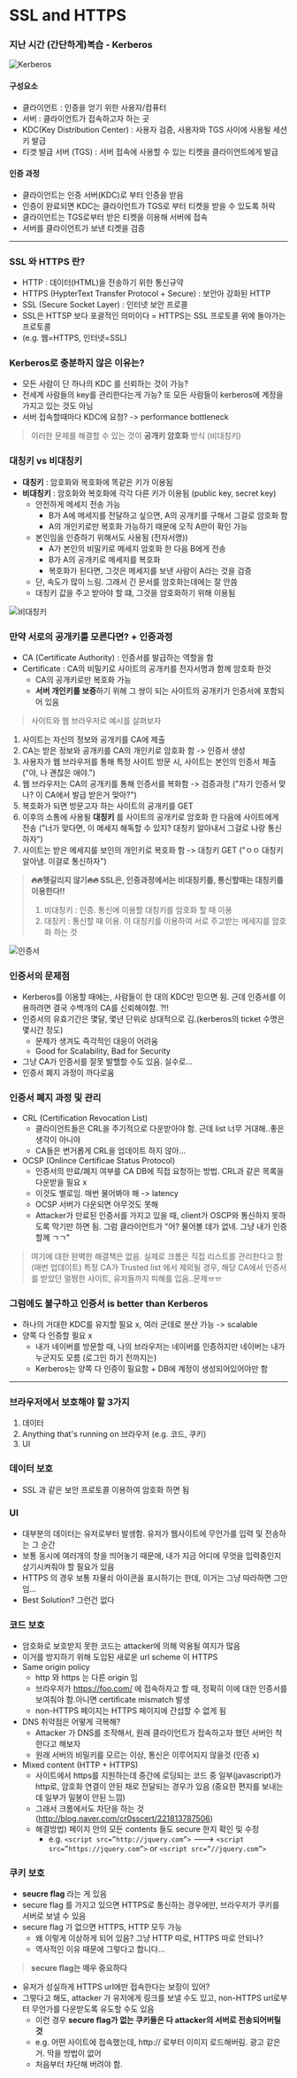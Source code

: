 # SSL and HTTPS

### 지난 시간 (간단하게)복습 - Kerberos

![Kerberos](../images/6-1.png)
#### 구성요소

- 클라이언트 : 인증을 얻기 위한 사용자/컴퓨터
- 서버 : 클라이언트가 접속하고자 하는 곳
- KDC(Key Distribution Center) : 사용자 검증, 사용자와 TGS 사이에 사용될 세션 키 발급
- 티겟 발급 서버 (TGS) : 서버 접속에 사용할 수 있는 티켓을 클라이언트에게 발급


#### 인증 과정

- 클라이언트는 인증 서버(KDC)로 부터 인증을 받음
- 인증이 완료되면 KDC는 클라이언트가 TGS로 부터 티켓을 받을 수 있도록 허락
- 클라이언트는 TGS로부터 받은 티켓을 이용해 서버에 접속
- 서버를 클라이언트가 보낸 티켓을 검증

---

### SSL 와 HTTPS 란?

- HTTP : 데이터(HTML)을 전송하기 위한 통신규약
- HTTPS (HypterText Transfer Protocol + Secure) : 보안아 강화된 HTTP
- SSL (Secure Socket Layer) : 인터넷 보안 프로콜
- SSL은 HTTSP 보다 포괄적인 의미이다 = HTTPS는 SSL 프로토콜 위에 돌아가는 프로토콜
- (e.g. 웹=HTTPS, 인터넷=SSL)


### Kerberos로 충분하지 않은 이유는?

- 모든 사람이 단 하나의 KDC 를 신뢰하는 것이 가능?
- 전세계 사람들의 key를 관리한다는게 가능? 또 모든 사람들이 kerberos에 계정을 가지고 있는 것도 아님
- 서버 접속할때마다 KDC에 요청? -> performance bottleneck

> 이러한 문제를 해결할 수 있는 것이 **공개키 암호화** 방식 (비대칭키)


### 대칭키 vs 비대칭키

- **대칭키** : 암호화와 복호화에 똑같은 키가 이용됨
- **비대칭키** : 암호화와 복호화에 각각 다른 키가 이용됨 (public key, secret key)
    - 안전하게 메세지 전송 가능
        - B가 A에 메세지를 전달하고 싶으면, A의 공개키를 구해서 그걸로 암호화 함
        - A의 개인키로만 복호화 가능하기 때문에 오직 A만이 확인 가능
    - 본인임을 인증하기 위해서도 사용됨 (전자서명))
        - A가 본인의 비밀키로 메세지 암호화 한 다음 B에게 전송
        - B가 A의 공개키로 메세지를 복호화 
        - 복호화가 된다면, 그것은 메세지를 보낸 사람이 A라는 것을 검증
    - 단, 속도가 많이 느림. 그래서 긴 문서를 암호화는데에는 잘 안씀
    - 대칭키 값을 주고 받아야 할 떄, 그것을 암호화하기 위해 이용됨

![비대칭키](../images/6-2.png)


### 만약 서로의 공개키를 모른다면? + 인증과정

- CA (Certificate Authority) : 인증서를 발급하는 역할을 함
- Certificate : CA의 비밀키로 사이트의 공개키를 전자서명과 함께 암호화 한것
    - CA의 공개키로만 복호화 가능
    - **서버 개인키를 보증**하기 위해 그 쌍이 되는 사이트의 공개키가 인증서에 포함되어 있음

> 사이트와 웹 브라우저로 예시를 살펴보자

1. 사이트는 자신의 정보와 공개키를 CA에 제출
2. CA는 받은 정보와 공개키를 CA의 개인키로 암호화 함 -> 인증서 생성
3. 사용자가 웹 브라우저를 통해 특정 사이트 방문 시, 사이트는 본인의 인증서 제출  ("야, 나 괜찮은 애야.")
4. 웹 브라우저는 CA의 공개키를 통해 인증서를 복화함 -> 검증과정 ("자기 인증서 맞나? 이 CA에서 발급 받은거 맞아?")
5. 복호화가 되면 방문고자 하는 사이트의 공개키를 GET 
6. 이후의 소통에 사용될 **대칭키** 를 사이트의 공개키로 암호화 한 다음에 사이트에게 전송 ("너가 맞다면, 이 메세지 해독할 수 있지? 대칭키 알아내서 그걸로 나랑 통신하자")
7. 사이트는 받은 메세지를 보인의 개인키로 복호화 함 -> 대칭키 GET ("ㅇㅇ 대칭키 알아냄. 이걸로 통신하자")

> **🔥🔥헷갈리지 않기🔥🔥 SSL은, 인증과정에서는 비대칭키를, 통신할때는 대칭키를 이용한다!!**
> 1. 비대칭키 : 인증. 통신에 이용할 대칭키를 암호화 할 때 이용
> 2. 대칭키 : 통신할 때 이용. 이 대칭키를 이용하여 서로 주고받는 메세지를 암호화 하는 것


![인증서](../images/6-3.png)

### 인증서의 문제점

- Kerberos를 이용할 때에는, 사람들이 한 대의 KDC만 믿으면 됨. 근데 인증서를 이용하려면 결국 수백개의 CA를 신뢰해야함. ?!!
- 인증서의 유효기간은 몇달, 몇년 단위로 상대적으로 김.(kerberos의 ticket 수명은 몇시간 정도)
    - 문제가 생겨도 즉각적인 대응이 어려움
    - Good for Scalability, Bad for Security
- 그냥 CA가 인증서를 잘못 발핼할 수도 있음. 실수로...
- 인증서 폐지 과정이 까다로움


### 인증서 폐지 과정 및 관리

- CRL (Certification Revocation List)
    - 클라이언트들은 CRL을 주기적으로 다운받아야 함. 근데 list 너무 거대해..좋은 생각이 아니야
    - CA들은 번거롭게 CRL을 업데이트 하지 않아...
- OCSP (Onlince Certificae Status Protocol)
    - 인증서의 만료/폐지 여부를 CA DB에 직접 요청하는 방법. CRL과 같은 목록을 다운받을 필요 x
    - 이것도 별로임. 매번 물어봐야 해 -> latency
    - OCSP 서버가 다운되면 아무것도 못해
    - Attacker가 만료된 인증서를 가지고 있을 때, client가 OSCP와 통신하지 못하도록 막기만 하면 됨. 그럼 클라이언트가 "어? 물어볼 데가 없네. 그냥 내가 인증할께 ㄱㄱ"

> 여기에 대한 완벽한 해결책은 없음. 실제로 크롬은 직접 리스트를 관리한다고 함 (매번 업데이트)
> 특정 CA가 Trusted list 에서 제외될 경우, 해당 CA에서 인증서를 받았던 멀쩡한 사이트, 유저들까지 피해를 입음..문제ㅠㅠ


### 그럼에도 불구하고 인증서 is better than Kerberos

- 하나의 거대한 KDC를 유지할 필요 x, 여러 군데로 분산 가능 -> scalable
- 양쪽 다 인증할 필요 x
    - 내가 네이버를 방문할 때, 나의 브라우저는 네이버를 인증하지만 네이버는 내가 누군지도 모름 (로그인 하기 전까지는)
    - Kerberos는 양쪽 다 인증이 필요함 + DB에 계정이 생성되어있어야만 함


--- 


### 브라우저에서 보호해야 할 3가지 ###
1. 데이터 
2. Anything that's running on 브라우저 (e.g. 코드, 쿠키)
3. UI 


### 데이터 보호 ###

- SSL 과 같은 보안 프로토콜 이용하여 암호화 하면 됨


### UI ###
- 대부분의 데이터는 유저로부터 발생함. 유저가 웹사이트에 무언가를 입력 및 전송하는 그 순간
- 보통 동시에 여러개의 창을 띄어놓기 때문에, 내가 지금 어디에 무엇을 입력중인지 상기시켜줘야 할 필요가 있음
- HTTPS 의 경우 보통 자물쇠 아이콘을 표시하기는 한데, 이거는 그냥 따라하면 그만임...
- Best Solution? 그런건 없다


### 코드 보호 ###

- 암호화로 보호받지 못한 코드는 attacker에 의해 악용될 여지가 많음
- 이거를 방지하기 위해 도입된 새로운 url scheme 이 HTTPS 
- Same origin policy
    - http 와 https 는 다른 origin 임
    - 브라우저가 https://foo.com/ 에 접속하자고 할 때, 정확히 이에 대한 인증서를 보여줘야 함.아니면 certificate mismatch 발생
    - non-HTTPS 페이지는 HTTPS 페이지에 간섭할 수 없게 됨
- DNS 취약점은 어떻게 극복해?
    - Attacker 가 DNS를 조작해서, 원래 클라이언트가 접속하고자 했던 서버인 척 한다고 해보자
    - 원래 서버의 비밀키를 모르는 이상, 통신은 이루어지지 않을것 (인증 x)
- Mixed content (HTTP + HTTPS)
    - 사이트에서 https를 지원하는데 중간에 로딩되는 코드 중 일부(javascript)가 http로, 암호화 연결이 안된 채로 전달되는 경우가 있음 (중요한 편지를 보내는데 일부가 밀봉이 안된 느낌)
    - 그래서 크롬에서도 차단을 하는 것 (http://blog.naver.com/cr0sscert/221813787506)
    - 해결방법) 페이지 안의 모든 contents 들도 secure 한지 확인 및 수정
        - e.g. ```<script src=”http://jquery.com”>```  --->  ```<script src=”https://jquery.com”>``` or ```<script src=”//jquery.com”>```


### 쿠키 보호 ###

- **seucre flag** 라는 게 있음
- secure flag 를 가지고 있으면 HTTPS로 통신하는 경우에만, 브라우저가 쿠키를 서버로 보낼 수 있음
- secure flag 가 없으면 HTTPS, HTTP 모두 가능
    - 왜 이렇게 이상하게 되어 있음? 그냥 HTTP 따로, HTTPS 따로 안되나?
    - 역사적인 이유 때문에 그렇다고 합니다...

> **secure flag는 매우 중요하다**

- 유저가 성실하게 HTTPS url에만 접속한다는 보장이 있어?
- 그렇다고 해도, attacker 가 유저에게 링크를 보낼 수도 있고, non-HTTPS url로부터 무언가를 다운받도록 유도할 수도 있음 
    - 이런 경우 **secure flag가 없는 쿠키들은 다 attacker의 서버로 전송되어버릴것**
    - e.g. 어떤 사이트에 접속했는데, http:// 로부터 이미지 로드해버림. 광고 같은거. 막을 방법이 없어
    - 처음부터 차단해 버려야 함. 